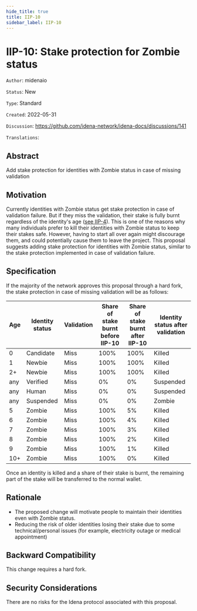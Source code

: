 ```yaml
---
hide_title: true
title: IIP-10
sidebar_label: IIP-10
---
```


# IIP-10: Stake protection for Zombie status

`Author`: midenaio

`Status`: New

`Type`: Standard

`Created`: 2022-05-31

`Discussion`: https://github.com/idena-network/idena-docs/discussions/141

`Translations`:

## Abstract

Add stake protection for identities with Zombie status in case of missing validation

## Motivation

Currently identities with Zombie status get stake protection in case of validation failure. But if they miss the validation, their stake is fully burnt regardless of the identity's age ([see IIP-4](./iip-4)). This is one of the reasons why many individuals prefer to kill their identities with Zombie status to keep their stakes safe. However, having to start all over again might discourage them, and could potentially cause them to leave the project.
This proposal suggests adding stake protection for identities with Zombie status, similar to the stake protection implemented in case of validation failure.


## Specification

If the majority of the network approves this proposal through a hard fork, the stake protection in case of missing validation will be as follows:

| Age |  Identity status | Validation | Share of stake burnt before IIP-10 | Share of stake burnt after IIP-10 |  Identity status after validation |
| --- | ---------------- | ---------- | ---------------------------------- | --------------------------------- | --------------------------------- |
| 0   |   Candidate      |    Miss    |        100%                        |        100%                       |       Killed                      |
| 1   |   Newbie         |    Miss    |        100%                        |        100%                       |       Killed                      |
| 2+  |   Newbie         |    Miss    |        100%                        |        100%                       |       Killed                      |
| any |   Verified       |    Miss    |         0%                         |         0%                        |       Suspended                   |
| any |   Human          |    Miss    |         0%                         |         0%                        |       Suspended                   |
| any |   Suspended      |    Miss    |         0%                         |         0%                        |       Zombie                      |
| 5   |   Zombie         |    Miss    |        100%                        |         5%                        |       Killed                      |
| 6   |   Zombie         |    Miss    |        100%                        |         4%                        |       Killed                      |
| 7   |   Zombie         |    Miss    |        100%                        |         3%                        |       Killed                      |
| 8   |   Zombie         |    Miss    |        100%                        |         2%                        |       Killed                      |
| 9   |   Zombie         |    Miss    |        100%                        |         1%                        |       Killed                      |
| 10+ |   Zombie         |    Miss    |        100%                        |         0%                        |       Killed                      |

Once an identity is killed and a share of their stake is burnt, the remaining part of the stake will be transferred to the normal wallet.

## Rationale

- The proposed change will motivate people to maintain their identities even with Zombie status.
- Reducing the risk of older identities losing their stake due to some technical/personal issues (for example, electricity outage or medical appointment) 

## Backward Compatibility

This change requires a hard fork.

## Security Considerations

There are no risks for the Idena protocol associated with this proposal.
